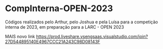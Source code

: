 # CompInterna-OPEN-2023

Códigos realizados pelo Arthur, pelo Joshua e pela Luísa para a competição interna de 2023, em preparação para a LARC - OPEN 2023

MAIS novo link https://prod.liveshare.vsengsaas.visualstudio.com/join?27D544895140E4967CCC21A243C98D08143F